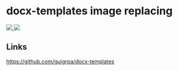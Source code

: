 # docx-templates image replacing

[
![](https://img.shields.io/endpoint?url=https://raw.githubusercontent.com/cncolder/demo/main/shields/codesandbox.json)
](https://githubbox.com/cncolder/demo/tree/main/docx-templates-image-replacing)
[
![](https://img.shields.io/endpoint?url=https://raw.githubusercontent.com/cncolder/demo/main/shields/stackblitz.json)
](https://stackblitz.com/github/cncolder/demo/tree/main/docx-templates-image-replacing)

## Links

https://github.com/guigrpa/docx-templates
